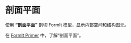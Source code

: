 # 剖面平面

使用 **“剖面平面”** 剖切 FormIt 模型，显示内部空间和结构图元。

在 [FormIt Primer](../formit-primer/part-i/section\_planes.md) 中，了解“剖面平面”。
